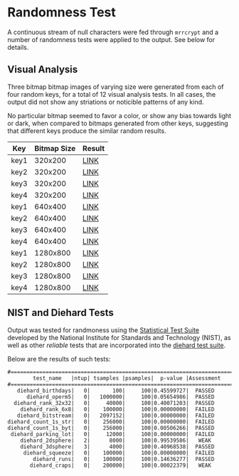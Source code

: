 Randomness Test
===============

A continuous stream of null characters were fed through `mrrcrypt` and a
number of randomness tests were applied to the output. See below for details.

Visual Analysis
---------------

Three bitmap bitmap images of varying size were generated from each of
four random keys, for a total of 12 visual analysis tests. In all cases,
the output did not show any striations or noticible patterns of any kind.

No particular bitmap seemed to favor a color, or show any bias towards
light or dark, when compared to bitmaps generated from other keys,
suggesting that different keys produce the similar random results.

Key  | Bitmap Size | Result
-----|-------------|-------
key1 | 320x200     | [LINK](needlink)
key2 | 320x200     | [LINK](needlink)
key3 | 320x200     | [LINK](needlink)
key4 | 320x200     | [LINK](needlink)
key1 | 640x400     | [LINK](needlink)
key2 | 640x400     | [LINK](needlink)
key3 | 640x400     | [LINK](needlink)
key4 | 640x400     | [LINK](needlink)
key1 | 1280x800    | [LINK](needlink)
key2 | 1280x800    | [LINK](needlink)
key3 | 1280x800    | [LINK](needlink)
key4 | 1280x800    | [LINK](needlink)


NIST and Diehard Tests
----------------------

Output was tested for randmoness using the
[Statistical Test Suite](http://csrc.nist.gov/groups/ST/toolkit/rng/stats_tests.html)
developed by the National Institute for Standards and Technology (NIST),
as well as other *reliable* tests that are incorporated into the
[diehard test suite](https://en.wikipedia.org/wiki/Diehard_tests).

Below are the results of such tests:

```
#=============================================================================#
        test_name   |ntup| tsamples |psamples|  p-value |Assessment
#=============================================================================#
   diehard_birthdays|   0|       100|     100|0.45599727|  PASSED  
      diehard_operm5|   0|   1000000|     100|0.05654986|  PASSED  
  diehard_rank_32x32|   0|     40000|     100|0.40071203|  PASSED  
    diehard_rank_6x8|   0|    100000|     100|0.00000000|  FAILED  
   diehard_bitstream|   0|   2097152|     100|0.00000000|  FAILED
diehard_count_1s_str|   0|    256000|     100|0.00000000|  FAILED
diehard_count_1s_byt|   0|    256000|     100|0.00506266|  PASSED
 diehard_parking_lot|   0|     12000|     100|0.00000000|  FAILED
    diehard_2dsphere|   2|      8000|     100|0.99539586|   WEAK
    diehard_3dsphere|   3|      4000|     100|0.40968538|  PASSED
     diehard_squeeze|   0|    100000|     100|0.00000000|  FAILED
        diehard_runs|   0|    100000|     100|0.14636277|  PASSED
       diehard_craps|   0|    200000|     100|0.00022379|   WEAK
```


